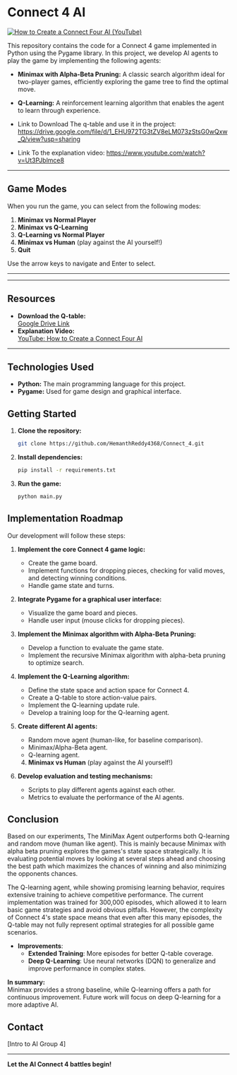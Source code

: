 # Connect 4 AI

[![How to Create a Connect Four AI (YouTube)](https://img.youtube.com/vi/Ut3PJblmce8/0.jpg)](https://www.youtube.com/watch?v=Ut3PJblmce8)

This repository contains the code for a Connect 4 game implemented in Python using the Pygame library. In this project, we develop AI agents to play the game by implementing the following agents:

*   **Minimax with Alpha-Beta Pruning:** A classic search algorithm ideal for two-player games, efficiently exploring the game tree to find the optimal move.
*   **Q-Learning:** A reinforcement learning algorithm that enables the agent to learn through experience.

* Link to Download The q-table and use it in the project: https://drive.google.com/file/d/1_EHU972TG3tZV8eLM073zStsG0wQxw_Q/view?usp=sharing

* Link To the explanation video: https://www.youtube.com/watch?v=Ut3PJblmce8

---

## Game Modes

When you run the game, you can select from the following modes:

1. **Minimax vs Normal Player**
2. **Minimax vs Q-Learning**
3. **Q-Learning vs Normal Player**
4. **Minimax vs Human** (play against the AI yourself!)
5. **Quit**

Use the arrow keys to navigate and Enter to select.

---

---

## Resources

- **Download the Q-table:**  
  [Google Drive Link](https://drive.google.com/file/d/1_EHU972TG3tZV8eLM073zStsG0wQxw_Q/view?usp=sharing)
- **Explanation Video:**  
  [YouTube: How to Create a Connect Four AI](https://www.youtube.com/watch?v=Ut3PJblmce8)

---

## Technologies Used

*   **Python:** The main programming language for this project.
*   **Pygame:** Used for game design and graphical interface.

## Getting Started

1.  **Clone the repository:**

    ```bash
    git clone https://github.com/HemanthReddy4368/Connect_4.git
    ```

2.  **Install dependencies:**

    ```bash
    pip install -r requirements.txt
    ```

3.  **Run the game:**

    ```bash
    python main.py
    ```

## Implementation Roadmap

Our development will follow these steps:

1.  **Implement the core Connect 4 game logic:**

    *   Create the game board.
    *   Implement functions for dropping pieces, checking for valid moves, and detecting winning conditions.
    *   Handle game state and turns.

2.  **Integrate Pygame for a graphical user interface:**

    *   Visualize the game board and pieces.
    *   Handle user input (mouse clicks for dropping pieces).

3.  **Implement the Minimax algorithm with Alpha-Beta Pruning:**

    *   Develop a function to evaluate the game state.
    *   Implement the recursive Minimax algorithm with alpha-beta pruning to optimize search.

4.  **Implement the Q-Learning algorithm:**

    *   Define the state space and action space for Connect 4.
    *   Create a Q-table to store action-value pairs.
    *   Implement the Q-learning update rule.
    *   Develop a training loop for the Q-learning agent.

5.  **Create different AI agents:**

    *   Random move agent (human-like, for baseline comparison).
    *   Minimax/Alpha-Beta agent.
    *   Q-learning agent.
    4. **Minimax vs Human** (play against the AI yourself!)

6.  **Develop evaluation and testing mechanisms:**

    *   Scripts to play different agents against each other.
    *   Metrics to evaluate the performance of the AI agents.

## Conclusion
Based on our experiments, The MiniMax Agent outperforms both Q-learning and random move (human like agent). This is mainly because Minimax with alpha beta pruning explores the games's state space strategically. It is evaluating potential moves by looking at several steps ahead and choosing the best path which maximizes the chances of winning and also minimizing the opponents chances.

The Q-learning agent, while showing promising learning behavior, requires extensive training to achieve competitive performance. The current implementation was trained for 300,000 episodes, which allowed it to learn basic game strategies and avoid obvious pitfalls. However, the complexity of Connect 4's state space means that even after this many episodes, the Q-table may not fully represent optimal strategies for all possible game scenarios.


- **Improvements**:
    - **Extended Training**: More episodes for better Q-table coverage.
    - **Deep Q-Learning**: Use neural networks (DQN) to generalize and improve performance in complex states.

**In summary:**  
Minimax provides a strong baseline, while Q-learning offers a path for continuous improvement. Future work will focus on deep Q-learning for a more adaptive AI.

## Contact

[Intro to AI Group 4]

---

**Let the AI Connect 4 battles begin!**